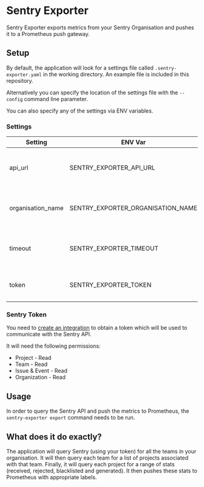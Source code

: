 # Sentry Exporter

Sentry Exporter exports metrics from your Sentry Organisation and pushes it to a Prometheus push gateway.

## Setup

By default, the application will look for a settings file called `.sentry-exporter.yaml` in the working directory.  An example file is included in this repository.

Alternatively you can specify the location of the settings file with the `--config` command line parameter.

You can also specify any of the settings via ENV variables.

### Settings

| Setting | ENV Var | Default | Description |
| ------- | ------- | ------- | ----------- |
| api_url | SENTRY_EXPORTER_API_URL | nil | URL that points to your Sentry API (typically this is left unspecified and internally defaults to `https://sentry.io/api/0/`)
| organisation_name | SENTRY_EXPORTER_ORGANISATION_NAME | "" | This is a **required** setting. The organisation slug for your account.  This is queried to extract a list of teams
| timeout | SENTRY_EXPORTER_TIMEOUT | nil | The maximum amount of seconds to wait for the Sentry API to respond.  Internally this defaults to 1 minute
| token | SENTRY_EXPORTER_TOKEN | nil | This is a **required** setting. It allows communication with the Sentry API. More details below

### Sentry Token

You need to [create an integration](https://blog.sentry.io/2019/08/21/sentrys-internal-integrations-build-internal-tools-that-fit-your-workflow) to obtain a token which will be used to communicate with the Sentry API.

It will need the following permissions:
* Project - Read
* Team - Read
* Issue & Event - Read
* Organization - Read

## Usage

In order to query the Sentry API and push the metrics to Prometheus, the `sentry-exporter export` command needs to be run.

## What does it do exactly?

The application will query Sentry (using your token) for all the teams in your organisation.  It will then query each team for a list of projects associated with that team.  Finally, it will query each project for a range of stats (received, rejected, blacklisted and generated).  It then pushes these stats to Prometheus with appropriate labels.
